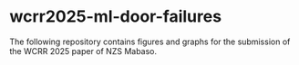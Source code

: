 # wcrr2025-ml-door-failures
The following repository contains figures and graphs for the submission of the WCRR 2025 paper of NZS Mabaso.
